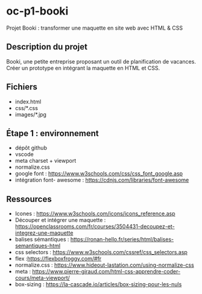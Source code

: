 # oc-p1-booki
Projet Booki : transformer une maquette en site web avec HTML &amp; CSS

## Description du projet
Booki, une petite entreprise proposant un outil de planification de vacances. Créer un prototype en intégrant la maquette en HTML et CSS.

## Fichiers
- index.html
- css/*.css
- images/*.jpg

## Étape 1 : environnement
- dépôt github
- vscode
- meta charset + viewport
- normalize.css
- google font : https://www.w3schools.com/css/css_font_google.asp
- intégration font- awesome : https://cdnjs.com/libraries/font-awesome

## Ressources
- Icones : https://www.w3schools.com/icons/icons_reference.asp
- Découper et intégrer une maquette : https://openclassrooms.com/fr/courses/3504431-decoupez-et-integrez-une-maquette
- balises sémantiques : https://ronan-hello.fr/series/html/balises-semantiques-html
- css selectors : https://www.w3schools.com/cssref/css_selectors.asp
- flex :https://flexboxfroggy.com/#fr
- normalize.css : https://www.hideout-lastation.com/using-normalize-css
- meta : https://www.pierre-giraud.com/html-css-apprendre-coder-cours/meta-viewport/
- box-sizing : https://la-cascade.io/articles/box-sizing-pour-les-nuls